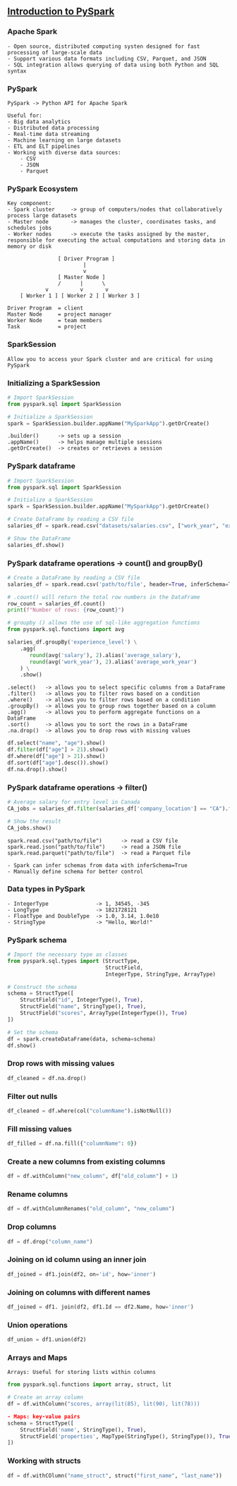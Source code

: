 ## [Introduction to PySpark](https://app.datacamp.com/learn/courses/introduction-to-pyspark)

### Apache Spark
```
- Open source, distributed computing systen designed for fast processing of large-scale data
- Support various data formats including CSV, Parquet, and JSON
- SQL integration allows querying of data using both Python and SQL syntax
```

### PySpark
```
PySpark -> Python API for Apache Spark

Useful for:
- Big data analytics
- Distributed data processing
- Real-time data streaming
- Machine learning on large datasets
- ETL and ELT pipelines
- Working with diverse data sources:
    - CSV
    - JSON
    - Parquet
```

### PySpark Ecosystem
```
Key component:
- Spark cluster     -> group of computers/nodes that collaboratively process large datasets
- Master node       -> manages the cluster, coordinates tasks, and schedules jobs
- Worker nodes      -> execute the tasks assigned by the master, responsible for executing the actual computations and storing data in memory or disk 

                [ Driver Program ]
                        |
                        v
                [ Master Node ]
                /      |      \
            v          v       v
    [ Worker 1 ] [ Worker 2 ] [ Worker 3 ]

Driver Program  = client
Master Node     = project manager
Worker Node     = team members
Task            = project

``` 

### SparkSession
```
Allow you to access your Spark cluster and are critical for using PySpark
```

### Initializing a SparkSession
```python
# Import SparkSession
from pyspark.sql import SparkSession

# Initialize a SparkSession
spark = SparkSession.builder.appName("MySparkApp").getOrCreate()
```

```
.builder()      -> sets up a session
.appName()      -> helps manage multiple sessions
.getOrCreate()  -> creates or retrieves a session 
```

### PySpark dataframe
```python
# Import SparkSession
from pyspark.sql import SparkSession

# Initialize a SparkSession
spark = SparkSession.builder.appName("MySparkApp").getOrCreate()

# Create DataFrame by reading a CSV file
salaries_df = spark.read.csv("datasets/salaries.csv", ["work_year", "experience_level", "employment_type", "job_title", "salary"])

# Show the DataFrame
salaries_df.show()
```

### PySpark dataframe operations -> count() and groupBy()
```python
# Create a DataFrame by reading a CSV file
salaries_df = spark.read.csv('path/to/file', header=True, inferSchema=True)

# .count() will return the total row numbers in the DataFrame
row_count = salaries_df.count()
print(f"Number of rows: {row_count}")

# groupby () allows the use of sql-like aggregation functions
from pyspark.sql.functions import avg

salaries_df.groupBy('experience_level') \
    .agg(
       round(avg('salary'), 2).alias('average_salary'),
       round(avg('work_year'), 2).alias('average_work_year')
    ) \
    .show()
```

```
.select()   -> allows you to select specific columns from a DataFrame
.filter()   -> allows you to filter rows based on a condition
.where()    -> allows you to filter rows based on a condition
.groupBy()  -> allows you to group rows together based on a column
.agg()      -> allows you to perform aggregate functions on a DataFrame
.sort()     -> allows you to sort the rows in a DataFrame
.na.drop()  -> allows you to drop rows with missing values
```

```python
df.select("name", "age").show()
df.filter(df["age"] > 21).show()
df.where(df["age"] > 21).show()
df.sort(df["age"].desc()).show()
df.na.drop().show()
```

### PySpark dataframe operations -> filter()
```python
# Average salary for entry level in Canada
CA_jobs = salaries_df.filter(salaries_df['company_location'] == "CA").filter(salaries_df['experience_level'] == "EN").groupBy().avg("salary_in_usd")

# Show the result
CA_jobs.show()
```

```
spark.read.csv("path/to/file")      -> read a CSV file
spark.read.json("path/to/file")     -> read a JSON file
spark.read.parquet("path/to/file")  -> read a Parquet file

- Spark can infer schemas from data with inferSchema=True
- Manually define schema for better control
```

### Data types in PySpark
```
- IntegerType               -> 1, 34545, -345
- LongType                  -> 1821728121
- FloatType and DoubleType  -> 1.0, 3.14, 1.0e10
- StringType                -> "Hello, World!"
```

### PySpark schema
```python
# Import the necessary type as classes 
from pyspark.sql.types import (StructType, 
                               StructField, 
                               IntegerType, StringType, ArrayType)

# Construct the schema
schema = StructType([
    StructField("id", IntegerType(), True),
    StructField("name", StringType(), True),
    StructField("scores", ArrayType(IntegerType()), True)
])

# Set the schema
df = spark.createDataFrame(data, schema=schema)
df.show()
```

### Drop rows with missing values
```python
df_cleaned = df.na.drop()
```

### Filter out nulls
```python
df_cleaned = df.where(col("columnName").isNotNull())
```

### Fill missing values 
```python
df_filled = df.na.fill({"columnName": 0})
```

### Create a new columns from existing columns
```python
df = df.withColumn("new_column", df["old_column"] + 1)
```

### Rename columns
```python
df = df.withColumnRenames("old_column", "new_column")
```

### Drop columns
```python
df = df.drop("column_name")
```

### Joining on id column using an inner join 
```python
df_joined = df1.join(df2, on='id', how='inner')
```

### Joining on columns with different names
```python
df_joined = df1. join(df2, df1.Id == df2.Name, how='inner')
```

### Union operations
```python
df_union = df1.union(df2)
```

### Arrays and Maps
```
Arrays: Useful for storing lists within columns 
```

```python
from pyspark.sql.functions import array, struct, lit

# Create an array column
df = df.withColumn("scores, array(lit(85), lit(90), lit(78)))

- Maps: key-value pairs
schema = StructType([
    StructField('name', StringType(), True),
    StructField('properties', MapType(StringType(), StringType()), True)
])
```

### Working with structs
```python
df = df.withCOlumn("name_struct", struct("first_name", "last_name"))
```
